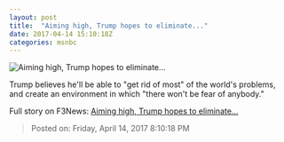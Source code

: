 ```yaml
---
layout: post
title:  "Aiming high, Trump hopes to eliminate..."
date: 2017-04-14 15:10:18Z
categories: msnbc
---
```


![Aiming high, Trump hopes to eliminate...](http://www.msnbc.com/sites/msnbc/files/styles/ratio--1_91-1--1200x630/public/05798067.jpg?itok=NrbeNAUl)

Trump believes he'll be able to "get rid of most" of the world's problems, and create an environment in which "there won't be fear of anybody."


Full story on F3News: [Aiming high, Trump hopes to eliminate...](http://www.f3nws.com/n/3YvCuC)

> Posted on: Friday, April 14, 2017 8:10:18 PM
